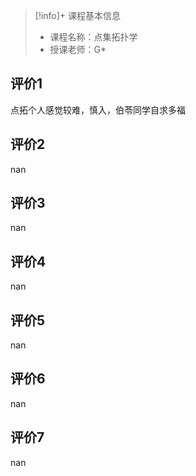 >[!info]+ 课程基本信息
>
> - 课程名称：点集拓扑学
> - 授课老师：G*

## 评价1

点拓个人感觉较难，慎入，伯苓同学自求多福
## 评价2

nan
## 评价3

nan
## 评价4

nan
## 评价5

nan
## 评价6

nan
## 评价7

nan
